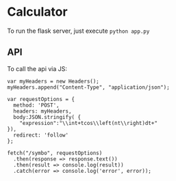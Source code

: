 # Calculator

To run the flask server, just execute `python app.py`

## API

To call the api via JS:

```JS
var myHeaders = new Headers();
myHeaders.append("Content-Type", "application/json");

var requestOptions = {
  method: 'POST',
  headers: myHeaders,
  body:JSON.stringify( {
    "expression":"\\int+tcos\\left(nt\\right)dt+"
}),
  redirect: 'follow'
};

fetch("/symbo", requestOptions)
  .then(response => response.text())
  .then(result => console.log(result))
  .catch(error => console.log('error', error));
```
